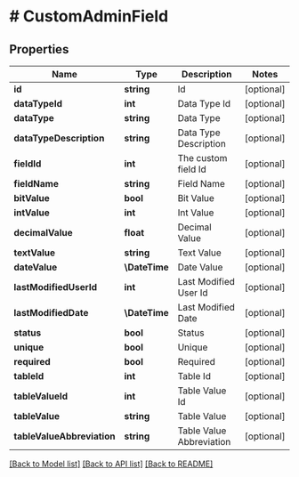 # # CustomAdminField

## Properties

Name | Type | Description | Notes
------------ | ------------- | ------------- | -------------
**id** | **string** | Id | [optional]
**dataTypeId** | **int** | Data Type Id | [optional]
**dataType** | **string** | Data Type | [optional]
**dataTypeDescription** | **string** | Data Type Description | [optional]
**fieldId** | **int** | The custom field Id | [optional]
**fieldName** | **string** | Field Name | [optional]
**bitValue** | **bool** | Bit Value | [optional]
**intValue** | **int** | Int Value | [optional]
**decimalValue** | **float** | Decimal Value | [optional]
**textValue** | **string** | Text Value | [optional]
**dateValue** | **\DateTime** | Date Value | [optional]
**lastModifiedUserId** | **int** | Last Modified User Id | [optional]
**lastModifiedDate** | **\DateTime** | Last Modified Date | [optional]
**status** | **bool** | Status | [optional]
**unique** | **bool** | Unique | [optional]
**required** | **bool** | Required | [optional]
**tableId** | **int** | Table Id | [optional]
**tableValueId** | **int** | Table Value Id | [optional]
**tableValue** | **string** | Table Value | [optional]
**tableValueAbbreviation** | **string** | Table Value Abbreviation | [optional]

[[Back to Model list]](../../README.md#models) [[Back to API list]](../../README.md#endpoints) [[Back to README]](../../README.md)
